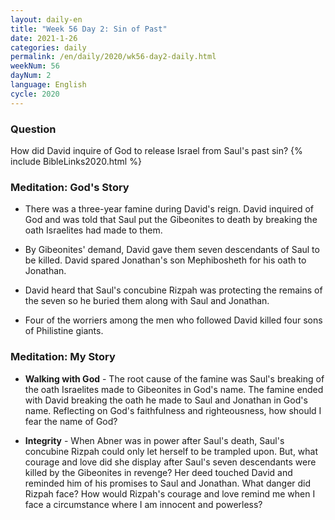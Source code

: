 ```yaml
---
layout: daily-en
title: "Week 56 Day 2: Sin of Past"
date: 2021-1-26 
categories: daily
permalink: /en/daily/2020/wk56-day2-daily.html
weekNum: 56
dayNum: 2
language: English
cycle: 2020
---
```

### Question     
How did David inquire of God to release Israel from Saul's past sin?
{% include BibleLinks2020.html %} 

### Meditation: God's Story   
+ There was a three-year famine during David's reign. David inquired of God and was told that Saul put the Gibeonites to death by breaking the oath Israelites had made to them. 

+ By Gibeonites' demand, David gave them seven descendants of Saul to be killed. David spared Jonathan's son Mephibosheth for his oath to Jonathan. 

+ David heard that Saul's concubine Rizpah was protecting the remains of the seven so he buried them along with Saul and Jonathan. 

+ Four of the worriers among the men who followed David killed four sons of Philistine giants. 

### Meditation: My Story   
+ **Walking with God** - The root cause of the famine was Saul's breaking of the oath Israelites made to Gibeonites in God's name. The famine ended with David breaking the oath he made to Saul and Jonathan in God's name. Reflecting on God's faithfulness and righteousness, how should I fear the name of God? 

+ **Integrity** - When Abner was in power after Saul's death, Saul's concubine Rizpah could only let herself to be trampled upon. But, what courage and love did she display after Saul's seven descendants were killed by the Gibeonites in revenge? Her deed touched David and reminded him of his promises to Saul and Jonathan. What danger did Rizpah face? How would Rizpah's courage and love remind me when I face a circumstance where I am innocent and powerless? 
